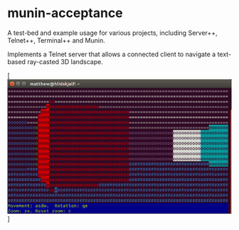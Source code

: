 # munin-acceptance
A test-bed and example usage for various projects, including Server++, 
Telnet++, Terminal++ and Munin.

Implements a Telnet server that allows a connected client to navigate
a text-based ray-casted 3D landscape.

[![Screenshot of Terminal](img/cubes.png)]
